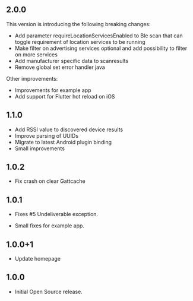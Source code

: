 ## 2.0.0
This version is introducing the following breaking changes:
* Add parameter requireLocationServicesEnabled to Ble scan that can toggle requirement of location services to be running
* Make filter on advertising services optional and add possibility to filter on more services
* Add manufacturer specific data to scanresults
* Remove global set error handler java

Other improvements:
* Improvements for example app
* Add support for Flutter hot reload on iOS

## 1.1.0
* Add RSSI value to discovered device results
* Improve parsing of UUIDs
* Migrate to latest Android plugin binding
* Small improvements 

## 1.0.2
* Fix crash on clear Gattcache

## 1.0.1

* Fixes #5 Undeliverable exception.

* Small fixes for example app.

## 1.0.0+1

* Update homepage

## 1.0.0

* Initial Open Source release.